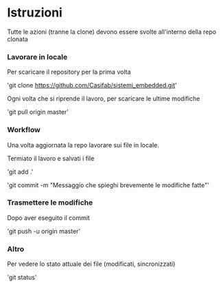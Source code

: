 # Istruzioni

Tutte le azioni (tranne la clone) devono essere svolte all'interno della repo clonata

### Lavorare in locale
Per scaricare il repository per la prima volta

'git clone https://github.com/Casifab/sistemi_embedded.git'

Ogni volta che si riprende il lavoro, per scaricare le ultime modifiche

'git pull origin master'

### Workflow
Una volta aggiornata la repo lavorare sui file in locale.

Termiato il lavoro e salvati i file

'git add .'

'git commit -m "Messaggio che spieghi brevemente le modifiche fatte"'

### Trasmettere le modifiche
Dopo aver eseguito il commit

'git push -u origin master'

### Altro
Per vedere lo stato attuale dei file (modificati, sincronizzati)

'git status'
